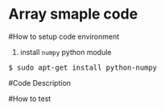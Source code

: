 # Array smaple code

#How to setup code environment
1. install `numpy` python module
<pre>
$ sudo apt-get install python-numpy
</pre>

#Code Description

#How to test
